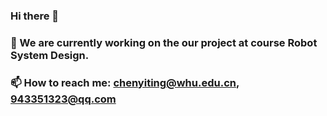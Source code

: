 ### Hi there 👋
### 🔭 We are currently working on the our project at course Robot System Design.
### 📫 How to reach me: chenyiting@whu.edu.cn, 943351323@qq.com
<!--
**Xyyy1999/Xyyy1999** is a ✨ _special_ ✨ repository because its `README.md` (this file) appears on your GitHub profile.

Here are some ideas to get you started:

- 🔭 I’m currently working on ...
- 🌱 I’m currently learning ...
- 👯 I’m looking to collaborate on ...
- 🤔 I’m looking for help with ...
- 💬 Ask me about ...
- 📫 How to reach me: ...
- 😄 Pronouns: ...
- ⚡ Fun fact: ...
-->
